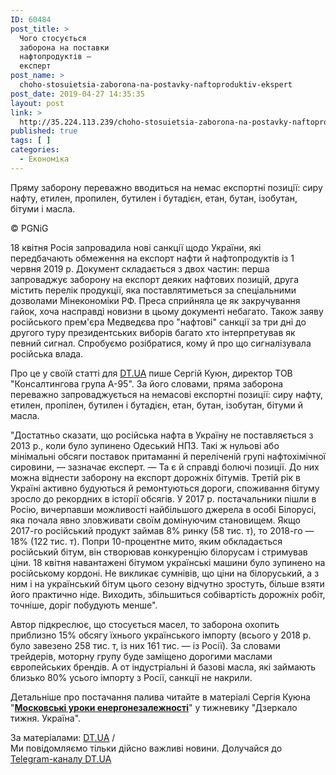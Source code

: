 ```yaml
---
ID: 60484
post_title: >
  Чого стосується
  заборона на поставки
  нафтопродуктів —
  експерт
post_name: >
  choho-stosuietsia-zaborona-na-postavky-naftoproduktiv-ekspert
post_date: 2019-04-27 14:35:35
layout: post
link: >
  http://35.224.113.239/choho-stosuietsia-zaborona-na-postavky-naftoproduktiv-ekspert/
published: true
tags: [ ]
categories:
  - Економіка
---
```

<div class="summary" itemprop="alternativeHeadline">
<p>Пряму заборону переважно вводиться на немас експортні позиції: сиру нафту, етилен, пропилен, бутилен і бутадієн, етан, бутан, ізобутан, бітуми і масла.</p>
</div>
<div class="bottom_block">
<div class="picture">
<div class="top_photo top">
<div class="frame_image"> <img class="img" src="https://image.zn.ua/media/images/645x426/Nov2018/216762.jpg" alt title="PGNiG Газ Нефть"></div>
<span class="photo_descr"> <span class="source 1">© PGNiG</span></span></div>
</div>
<div class="article_body">
<div class="text">
<p>18 квітня Росія запровадила нові санкції щодо України, які передбачають обмеження на експорт нафти й нафтопродуктів із 1 червня 2019 р. Документ складається з двох частин: перша запроваджує заборону на експорт деяких нафтових позицій, друга містить перелік продукції, яка поставлятиметься за спеціальними дозволами Мінекономіки РФ. Преса сприйняла це як закручування гайок, хоча насправді новизни в цьому документі небагато. Також заяву російського прем'єра Медведєва про "нафтові" санкції за три дні до другого туру президентських виборів багато хто інтерпретував як певний сигнал. Спробуємо розібратися, кому й про що сигналізувала російська влада.</p>
<p>Про це у своїй статті для <a href="https://dt.ua/" target="_blank" rel="noopener noreferrer">DT.UA</a>&nbsp;пише Сергій Куюн, директор ТОВ "Консалтингова група А-95". За його словами, пряма заборона переважно&nbsp;запроваджується на немасові експортні позиції: сиру нафту, етилен, пропілен, бутилен і бутадієн, етан, бутан, ізобутан, бітуми й масла.&nbsp;</p>
<p>"Достатньо сказати, що російська нафта в Україну не поставляється з 2013 р., коли було зупинено Одеський НПЗ. Такі ж нульові або мінімальні обсяги поставок притаманні й переліченій групі нафтохімічної сировини, — зазначає експерт. — Та є й справді болючі позиції. До них можна віднести заборону на експорт дорожніх бітумів. Третій рік в Україні активно будуються й ремонтуються дороги, споживання бітуму зросло до рекордних в історії обсягів. У 2017 р. постачальники пішли в Росію, вичерпавши можливості найбільшого джерела в особі Білорусі, яка почала явно зловживати своїм домінуючим становищем. Якщо 2017-го російський продукт займав 8% ринку (58 тис. т), то 2018-го — 18% (122 тис. т). Попри 10-процентне мито, яким обкладається російський бітум, він створював конкуренцію білорусам і стримував ціни. 18 квітня навантажені бітумом українські машини було зупинено на російському кордоні. Не викликає сумнівів, що ціни на білоруський, а з ним і на український бітум цього сезону відчутно зростуть, більше взяти його практично ніде. Виходить, збільшиться собівартість дорожніх робіт, точніше, доріг побудують менше".</p>
<p>Автор підкреслює, що&nbsp;стосується масел, то заборона охопить приблизно 15% обсягу їхнього українського імпорту (всього у 2018 р. було завезено 258 тис. т, із них 161 тис. — із Росії). За словами трейдерів, моторну групу буде заміщено дорогими маслами європейських брендів. А от індустріальні й базові масла, які займають близько 80% усього імпорту з Росії, санкції не накрили.</p>
<p>Детальніше про постачання палива читайте в матеріалі Сергія Куюна "<a href="https://dt.ua/energy_market/moskovski-uroki-energonezalezhnosti-309681_.html" target="_blank" rel="noopener noreferrer"><strong>Московські уроки енергонезалежності</strong></a>" у тижневику "Дзеркало тижня. Україна".</p>
</div>
</div>
<span class="link"><span class="source_caption">За матеріалами: <a href="https://dt.ua/go/aHR0cDovL3puLnVhLw==" target="_blank" rel="nofollow noopener noreferrer">DT.UA</a> <span class="divider">/</span></span></span>
<div class="telegram">Ми повідомляємо тільки дійсно важливі новини. Долучайся до <a href="https://t.me/znua_live">Telegram-каналу DT.UA</a></div> </div>
